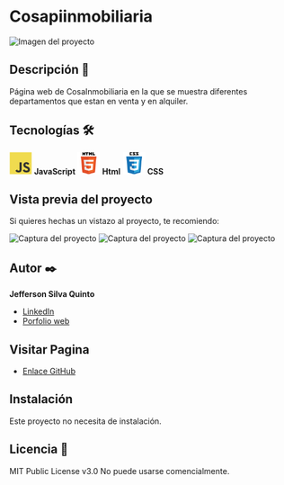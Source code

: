# Cosapiinmobiliaria
![Imagen del proyecto](https://github.com/SQdeveloper/ImagesProyects/blob/main/CosaInmobiliaria/inmo1.png)

## Descripción 📑

Página web de CosaInmobiliaria en la que se muestra diferentes departamentos que estan en venta y en alquiler.
## Tecnologías 🛠
<!-- Iconos sacados de: https://github.com/hendrasob/badges/blob/master/README.md y https://github.com/alexandresanlim/Badges4-README.md-Profile -->
<p><img width="40" src="https://raw.githubusercontent.com/devicons/devicon/master/icons/javascript/javascript-original.svg"/>
<b>JavaScript</b>
<img width="40" src="https://raw.githubusercontent.com/devicons/devicon/master/icons/html5/html5-original-wordmark.svg"/>
<b>Html</b>
<img width="40" src="https://raw.githubusercontent.com/devicons/devicon/master/icons/css3/css3-original-wordmark.svg"/>
<b>CSS</b>
</p>

## Vista previa del proyecto
Si quieres hechas un vistazo al proyecto, te recomiendo:

![Captura del proyecto](https://github.com/SQdeveloper/ImagesProyects/blob/main/CosaInmobiliaria/inmo2.png)
![Captura del proyecto](https://github.com/SQdeveloper/ImagesProyects/blob/main/CosaInmobiliaria/inmo3.png)
![Captura del proyecto](https://github.com/SQdeveloper/ImagesProyects/blob/main/CosaInmobiliaria/inmo4.png)
## Autor ✒️
**Jefferson Silva Quinto**

* [LinkedIn](https://www.linkedin.com/in/sqdeveloper/)
* [Porfolio web](https://sqdeveloper.github.io/MyPortfolio)

## Visitar Pagina

* [Enlace GitHub](https://sqdeveloper.github.io/Cosapiinmobiliaria)

## Instalación 
Este proyecto no necesita de instalación.
  
## Licencia 📄
MIT Public License v3.0
No puede usarse comencialmente.
